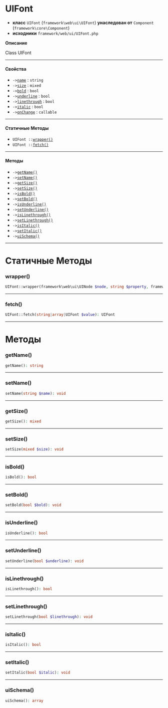 # UIFont

- **класс** `UIFont` (`framework\web\ui\UIFont`) **унаследован от** `Component` (`framework\core\Component`)
- **исходники** `framework/web/ui/UIFont.php`

**Описание**

Class UIFont

---

#### Свойства

- `->`[`name`](#prop-name) : `string`
- `->`[`size`](#prop-size) : `mixed`
- `->`[`bold`](#prop-bold) : `bool`
- `->`[`underline`](#prop-underline) : `bool`
- `->`[`linethrough`](#prop-linethrough) : `bool`
- `->`[`italic`](#prop-italic) : `bool`
- `->`[`onChange`](#prop-onchange) : `callable`

---

#### Статичные Методы

- `UIFont ::`[`wrapper()`](#method-wrapper)
- `UIFont ::`[`fetch()`](#method-fetch)

---

#### Методы

- `->`[`getName()`](#method-getname)
- `->`[`setName()`](#method-setname)
- `->`[`getSize()`](#method-getsize)
- `->`[`setSize()`](#method-setsize)
- `->`[`isBold()`](#method-isbold)
- `->`[`setBold()`](#method-setbold)
- `->`[`isUnderline()`](#method-isunderline)
- `->`[`setUnderline()`](#method-setunderline)
- `->`[`isLinethrough()`](#method-islinethrough)
- `->`[`setLinethrough()`](#method-setlinethrough)
- `->`[`isItalic()`](#method-isitalic)
- `->`[`setItalic()`](#method-setitalic)
- `->`[`uiSchema()`](#method-uischema)

---
# Статичные Методы

<a name="method-wrapper"></a>

### wrapper()
```php
UIFont::wrapper(framework\web\ui\UINode $node, string $property, framework\web\ui\UIFont $value): UIFont
```

---

<a name="method-fetch"></a>

### fetch()
```php
UIFont::fetch(string|array|UIFont $value): UIFont
```

---
# Методы

<a name="method-getname"></a>

### getName()
```php
getName(): string
```

---

<a name="method-setname"></a>

### setName()
```php
setName(string $name): void
```

---

<a name="method-getsize"></a>

### getSize()
```php
getSize(): mixed
```

---

<a name="method-setsize"></a>

### setSize()
```php
setSize(mixed $size): void
```

---

<a name="method-isbold"></a>

### isBold()
```php
isBold(): bool
```

---

<a name="method-setbold"></a>

### setBold()
```php
setBold(bool $bold): void
```

---

<a name="method-isunderline"></a>

### isUnderline()
```php
isUnderline(): bool
```

---

<a name="method-setunderline"></a>

### setUnderline()
```php
setUnderline(bool $underline): void
```

---

<a name="method-islinethrough"></a>

### isLinethrough()
```php
isLinethrough(): bool
```

---

<a name="method-setlinethrough"></a>

### setLinethrough()
```php
setLinethrough(bool $linethrough): void
```

---

<a name="method-isitalic"></a>

### isItalic()
```php
isItalic(): bool
```

---

<a name="method-setitalic"></a>

### setItalic()
```php
setItalic(bool $italic): void
```

---

<a name="method-uischema"></a>

### uiSchema()
```php
uiSchema(): array
```